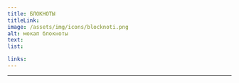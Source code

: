 ```yaml
---
title: БЛОКНОТЫ
titleLink:
image: /assets/img/icons/blocknoti.png
alt: мокап блокноты
text:
list:

links:
---
```


---
